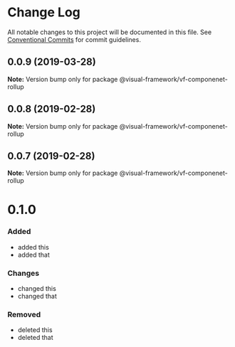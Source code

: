 # Change Log

All notable changes to this project will be documented in this file.
See [Conventional Commits](https://conventionalcommits.org) for commit guidelines.

## 0.0.9 (2019-03-28)

**Note:** Version bump only for package @visual-framework/vf-componenet-rollup





## 0.0.8 (2019-02-28)

**Note:** Version bump only for package @visual-framework/vf-componenet-rollup





## 0.0.7 (2019-02-28)

**Note:** Version bump only for package @visual-framework/vf-componenet-rollup





# 0.1.0

### Added
- added this
- added that

### Changes

- changed this
- changed that

### Removed

- deleted this
- deleted that
